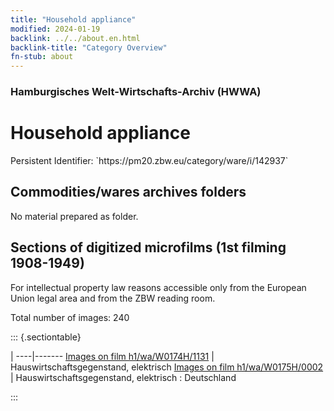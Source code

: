 ```yaml
---
title: "Household appliance"
modified: 2024-01-19
backlink: ../../about.en.html
backlink-title: "Category Overview"
fn-stub: about
---
```


### Hamburgisches Welt-Wirtschafts-Archiv (HWWA)

# Household appliance

<div class="hint">Persistent Identifier: `https://pm20.zbw.eu/category/ware/i/142937`</div>







## Commodities/wares archives folders





No material prepared as folder.



<a id="filmsections" />

## Sections of digitized microfilms (1st filming 1908-1949)

<p>For intellectual property law reasons accessible only from the European Union legal area and from the ZBW reading room.</p>



<p>Total number of images: 240</p>




::: {.sectiontable}

 | 
----|-------
<a class="btn" href="https://pm20.zbw.eu/film/h1/wa/W0174H/1131" rel="nofollow">Images on film h1/wa/W0174H/1131</a> | Hauswirtschaftsgegenstand, elektrisch
<a class="btn" href="https://pm20.zbw.eu/film/h1/wa/W0175H/0002" rel="nofollow">Images on film h1/wa/W0175H/0002</a> | Hauswirtschaftsgegenstand, elektrisch : Deutschland


:::

















